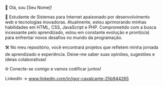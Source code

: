 👋 Olá, sou [Seu Nome]!

🚀 Estudante de Sistemas para Internet apaixonado por desenvolvimento web e tecnologias inovadoras. Atualmente, estou aprimorando minhas habilidades em HTML, CSS, JavaScript e PHP. Comprometido com a busca incessante pelo aprendizado, estou em constante evolução e pront(o/a) para enfrentar novos desafios no mundo da programação.

🛠️ No meu repositório, você encontrará projetos que refletem minha jornada de aprendizado e experiência. Deixe-me saber suas opiniões, sugestões e ideias colaborativas!

🌐 Conecte-se comigo e vamos codificar juntos!

LinkedIn -> www.linkedin.com/in/igor-cavalcante-25b944265

